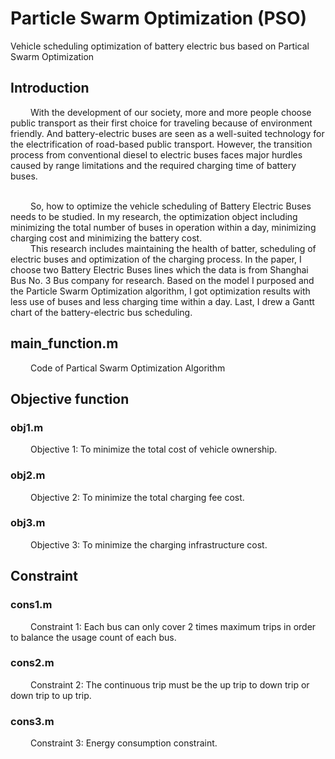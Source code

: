# Particle Swarm Optimization (PSO)
Vehicle scheduling optimization of battery electric bus based on Partical Swarm Optimization

## Introduction
&emsp;&emsp; With the development of our society, more and more people choose public transport as their first choice for traveling because of environment friendly. And battery-electric buses are seen as a well-suited technology for the electrification of road-based public transport. However, the transition process from conventional diesel to electric buses faces major hurdles caused by range limitations and the required charging time of battery buses.

</br>&emsp;&emsp; So, how to optimize the vehicle scheduling of Battery Electric Buses needs to be studied. In my research, the optimization object including minimizing the total number of buses in operation within a day, minimizing charging cost and minimizing the battery cost.
</br>&emsp;&emsp; This research includes maintaining the health of batter, scheduling of electric buses and optimization of the charging process. In the paper, I choose two Battery Electric Buses lines which the data is from Shanghai Bus No. 3 Bus company for research. Based on the model I purposed and the Particle Swarm Optimization algorithm, I got optimization results with less use of buses and less charging time within a day. Last, I drew a Gantt chart of the battery-electric bus scheduling.

## main_function.m
&emsp;&emsp; Code of Partical Swarm Optimization Algorithm

## Objective function

### obj1.m
&emsp;&emsp; Objective 1: To minimize the total cost of vehicle ownership.

### obj2.m
&emsp;&emsp; Objective 2: To minimize the total charging fee cost.

### obj3.m
&emsp;&emsp; Objective 3: To minimize the charging infrastructure cost.

## Constraint

### cons1.m
&emsp;&emsp; Constraint 1: Each bus can only cover 2 times maximum trips in order to balance the usage count of each bus.

### cons2.m
&emsp;&emsp; Constraint 2: The continuous trip must be the up trip to down trip or down trip to up trip.

### cons3.m
&emsp;&emsp; Constraint 3: Energy consumption constraint.
